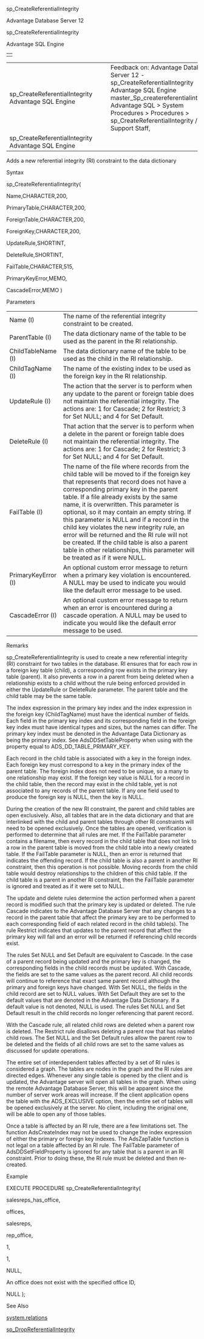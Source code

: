 sp\_CreateReferentialIntegrity




Advantage Database Server 12  

sp\_CreateReferentialIntegrity

Advantage SQL Engine

|  |
| --- |
|  |

|  |  |  |  |  |
| --- | --- | --- | --- | --- |
| sp\_CreateReferentialIntegrity  Advantage SQL Engine |  |  | Feedback on: Advantage Database Server 12 - sp\_CreateReferentialIntegrity Advantage SQL Engine master\_Sp\_createreferentialintegrity Advantage SQL > System Procedures > Procedures > sp\_CreateReferentialIntegrity / Dear Support Staff, |  |
| sp\_CreateReferentialIntegrity  Advantage SQL Engine |  |  |  |  |

Adds a new referential integrity (RI) constraint to the data dictionary

Syntax

sp\_CreateReferentialIntegrity(

Name,CHARACTER,200,

PrimaryTable,CHARACTER,200,

ForeignTable,CHARACTER,200,

ForeignKey,CHARACTER,200,

UpdateRule,SHORTINT,

DeleteRule,SHORTINT,

FailTable,CHARACTER,515,

PrimaryKeyError,MEMO,

CascadeError,MEMO )

Parameters

|  |  |
| --- | --- |
| Name (I) | The name of the referential integrity constraint to be created. |
| ParentTable (I) | The data dictionary name of the table to be used as the parent in the RI relationship. |
| ChildTableName (I) | The data dictionary name of the table to be used as the child in the RI relationship. |
| ChildTagName (I) | The name of the existing index to be used as the foreign key in the RI relationship. |
| UpdateRule (I) | The action that the server is to perform when any update to the parent or foreign table does not maintain the referential integrity. The actions are: 1 for Cascade; 2 for Restrict; 3 for Set NULL; and 4 for Set Default. |
| DeleteRule (I) | That action that the server is to perform when a delete in the parent or foreign table does not maintain the referential integrity. The actions are: 1 for Cascade; 2 for Restrict; 3 for Set NULL; and 4 for Set Default. |
| FailTable (I) | The name of the file where records from the child table will be moved to if the foreign key that represents that record does not have a corresponding primary key in the parent table. If a file already exists by the same name, it is overwritten. This parameter is optional, so it may contain an empty string. If this parameter is NULL and if a record in the child key violates the new integrity rule, an error will be returned and the RI rule will not be created. If the child table is also a parent table in other relationships, this parameter will be treated as if it were NULL. |
| PrimaryKeyError (I) | An optional custom error message to return when a primary key violation is encountered. A NULL may be used to indicate you would like the default error message to be used. |
| CascadeError (I) | An optional custom error message to return when an error is encountered during a cascade operation. A NULL may be used to indicate you would like the default error message to be used. |

Remarks

sp\_CreateReferentialIntegrity is used to create a new referential integrity (RI) constraint for two tables in the database. RI ensures that for each row in a foreign key table (child), a corresponding row exists in the primary key table (parent). It also prevents a row in a parent from being deleted when a relationship exists to a child without the rule being enforced provided in either the UpdateRule or DeleteRule parameter. The parent table and the child table may be the same table.

The index expression in the primary key index and the index expression in the foreign key (ChildTagName) must have the identical number of fields. Each field in the primary key index and its corresponding field in the foreign key index must have identical types and sizes, but the names can differ. The primary key index must be denoted in the Advantage Data Dictionary as being the primary index. See AdsDDSetTableProperty when using with the property equal to ADS\_DD\_TABLE\_PRIMARY\_KEY.

Each record in the child table is associated with a key in the foreign index. Each foreign key must correspond to a key in the primary index of the parent table. The foreign index does not need to be unique, so a many to one relationship may exist. If the foreign key value is NULL for a record in the child table, then the record may exist in the child table, yet is not associated to any records of the parent table. If any one field used to produce the foreign key is NULL, then the key is NULL.

During the creation of the new RI constraint, the parent and child tables are open exclusively. Also, all tables that are in the data dictionary and that are interlinked with the child and parent tables through other RI constraints will need to be opened exclusively. Once the tables are opened, verification is performed to determine that all rules are met. If the FailTable parameter contains a filename, then every record in the child table that does not link to a row in the parent table is moved from the child table into a newly created table. If the FailTable parameter is NULL, then an error is returned that indicates the offending record. If the child table is also a parent in another RI constraint, then this operation is not possible. Moving records from the child table would destroy relationships to the children of this child table. If the child table is a parent in another RI constraint, then the FailTable parameter is ignored and treated as if it were set to NULL.

The update and delete rules determine the action performed when a parent record is modified such that the primary key is updated or deleted. The rule Cascade indicates to the Advantage Database Server that any changes to a record in the parent table that affect the primary key are to be performed to each corresponding field of each related record in the child table(s). The rule Restrict indicates that updates to the parent record that affect the primary key will fail and an error will be returned if referencing child records exist.

The rules Set NULL and Set Default are equivalent to Cascade. In the case of a parent record being updated and the primary key is changed, the corresponding fields in the child records must be updated. With Cascade, the fields are set to the same values as the parent record. All child records will continue to reference that exact same parent record although the primary and foreign keys have changed. With Set NULL, the fields in the child record are set to NULL values. With Set Default they are set to the default values that are denoted in the Advantage Data Dictionary. If a default value is not denoted, NULL is used. The rules Set NULL and Set Default result in the child records no longer referencing that parent record.

With the Cascade rule, all related child rows are deleted when a parent row is deleted. The Restrict rule disallows deleting a parent row that has related child rows. The Set NULL and the Set Default rules allow the parent row to be deleted and the fields of all child rows are set to the same values as discussed for update operations.

The entire set of interdependent tables affected by a set of RI rules is considered a graph. The tables are nodes in the graph and the RI rules are directed edges. Whenever any single table is opened by the client and is updated, the Advantage server will open all tables in the graph. When using the remote Advantage Database Server, this will be apparent since the number of server work areas will increase. If the client application opens the table with the ADS\_EXCLUSIVE option, then the entire set of tables will be opened exclusively at the server. No client, including the original one, will be able to open any of those tables.

Once a table is affected by an RI rule, there are a few limitations set. The function AdsCreateIndex may not be used to change the index expression of either the primary or foreign key indexes. The AdsZapTable function is not legal on a table affected by an RI rule. The FailTable parameter of AdsDDSetFieldProperty is ignored for any table that is a parent in an RI constraint. Prior to doing these, the RI rule must be deleted and then re-created.

Example

EXECUTE PROCEDURE sp\_CreateReferentialIntegrity(

salesreps\_has\_office,

offices,

salesreps,

rep\_office,

1,

1,

NULL,

An office does not exist with the specified office ID,

NULL );

See Also

[system.relations](master_system_relations.htm)

[sp\_DropReferentialIntegrity](master_sp_dropreferentialintegrity.htm)